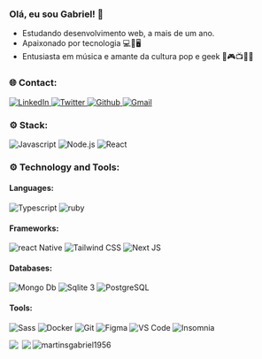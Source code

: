 ### Olá, eu sou Gabriel! 🤘

- Estudando desenvolvimento web, a mais de um ano.
- Apaixonado por tecnologia 💻📱🖥
- Entusiasta em música e amante da cultura pop e geek 🖖🎮📺🎸🎤

### :globe_with_meridians: Contact:

<p>
  <a href="https://www.linkedin.com/in/gabriel-castro-da-silva-martins-239b67181/">
    <img alt="LinkedIn" src="https://img.shields.io/badge/LinkedIn-0077B5?style=for-the-badge&logo=linkedin&logoColor=white" />
  </a>
  <a href="https://twitter.com/martinsbiel99">
    <img alt="Twitter" src="https://img.shields.io/badge/Twitter-1DA1F2?style=for-the-badge&logo=twitter&logoColor=white" />
  </a>
  <a href="https://github.com/martinsgabriel1956">
    <img alt="Github" src="https://img.shields.io/badge/GitHub-100000?style=for-the-badge&logo=github&logoColor=white" />
  </a>
  <a href="mailto:martinsgabriel1956@gmail.com">
    <img alt="Gmail" src="https://img.shields.io/badge/Gmail-cc342d?style=for-the-badge&logo=gmail&logoColor=white" />
  </a>
</p>

### :gear: Stack:

<p>
  <img alt="Javascript" src="https://img.shields.io/badge/JavaScript-F7DF1E?style=for-the-badge&logo=javascript&logoColor=black" />
  <img alt="Node.js" src="https://img.shields.io/badge/Node.js-43853D?style=for-the-badge&logo=nodeJs&logoColor=FFF" />
  <img alt="React" src="https://img.shields.io/badge/React-20232A?style=for-the-badge&logo=react&logoColor=61DAFB" />
</p>

### :gear: Technology and Tools:

#### Languages:

<p>
  <img alt="Typescript" src="https://img.shields.io/badge/TypeScript-007ACC?style=for-the-badge&logo=typescript&logoColor=white" />
  <img alt="ruby" src="https://img.shields.io/badge/Ruby-CC342D?style=for-the-badge&logo=ruby&logoColor=FFF" />
</p>

#### Frameworks:

<p>
  <img alt="react Native" src="https://img.shields.io/badge/React_Native-20232A?style=for-the-badge&logo=react&logoColor=61DAFB" />
  <img alt="Tailwind CSS" src="https://img.shields.io/badge/Tailwind_CSS-20232A?style=for-the-badge&logo=tailwind-css&logoColor=61DAFB" />
  <img alt="Next JS" src="https://img.shields.io/badge/Next JS-20232A?style=for-the-badge&logo=nextjs&logoColor=FFF" />
</p>

#### Databases:

<p>
  <img alt="Mongo Db" src="https://img.shields.io/badge/MongoDB-4EA94B?style=for-the-badge&logo=mongodb&logoColor=white"/> 
  <img alt="Sqlite 3" src="https://img.shields.io/badge/SQLite-20232A?style=for-the-badge&logo=sqlite&logoColor=61DAFB" />
  <img alt="PostgreSQL" src="https://img.shields.io/badge/PostgreSQL-336790?style=for-the-badge&logo=postgresql&logoColor=FFF" />
</p>

#### Tools:

<p>
  <img alt="Sass" src="https://img.shields.io/badge/Sass-CF649A?style=for-the-badge&logo=sass&logoColor=FFF" />
  <img alt="Docker" src="https://img.shields.io/badge/Docker-2496ED?style=for-the-badge&logo=docker&logoColor=FFF" />
  <img alt="Git" src="https://img.shields.io/badge/Git-F54D27?style=for-the-badge&logo=git&logoColor=FFF" />
  <img alt="Figma" src="https://img.shields.io/badge/Figma-2A2D34?style=for-the-badge&logo=figma" />
  <img alt="VS Code" src="https://img.shields.io/badge/Visual Studio Code-0078D4?style=for-the-badge&logo=visual-studio-code&logoColor=FFF" />
  <img alt="Insomnia" src="https://img.shields.io/badge/Insomnia-5600CD?style=for-the-badge&logo=insomnia&logoColor=FFF" />
</p>

<p>
  <p align="center">
    <img align="left" src="https://github-readme-stats.vercel.app/api?username=martinsgabriel1956&count_private=true&theme=dracula&show_icons=true"> 
    <img align="left" style="padding-left: 4px" src="https://github-readme-stats.vercel.app/api/top-langs/?username=martinsgabriel1956&theme=dracula">  
  </p>
  
  <p align="center" style="margin-top: 4px;">
    <img align="left" src="https://github-readme-streak-stats.herokuapp.com/?user=martinsgabriel1956&theme=dracula" alt="martinsgabriel1956" />
  </p>   
</p>





<!--
**martinsgabriel1956/martinsgabriel1956** is a ✨ _special_ ✨ repository because its `README.md` (this file) appears on your GitHub profile.

Here are some ideas to get you started:

- 🔭 I’m currently working on ...
- 🌱 I’m currently learning ...
- 👯 I’m looking to collaborate on ...
- 🤔 I’m looking for help with ...
- 💬 Ask me about ...
- 📫 How to reach me: ...
- 😄 Pronouns: ...
- ⚡ Fun fact: ...
-->
